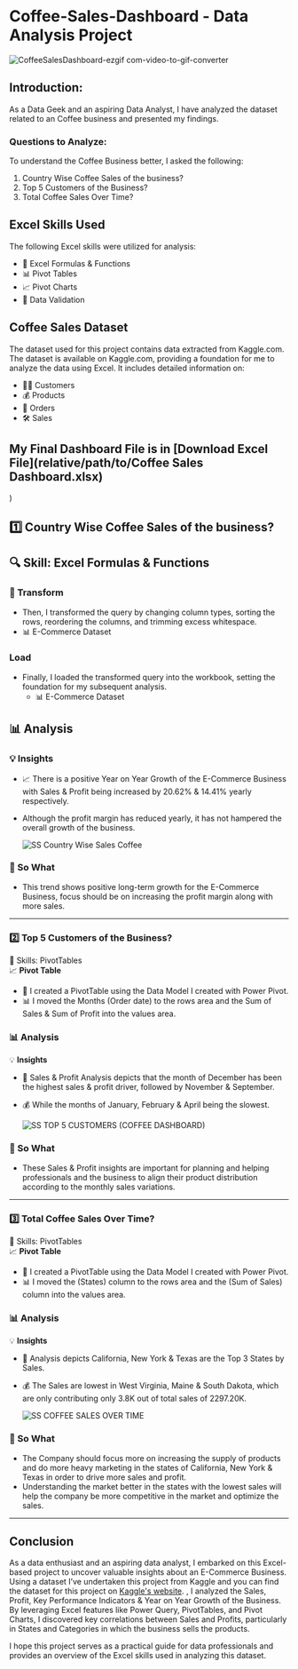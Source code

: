 # Coffee-Sales-Dashboard - Data Analysis Project

![CoffeeSalesDashboard-ezgif com-video-to-gif-converter](https://github.com/user-attachments/assets/64a84c43-b31b-4ddb-8ee4-2e0649ea56c9)


## Introduction:

As a Data Geek and an aspiring Data Analyst, I have analyzed the dataset related to an Coffee business and presented my findings.

### Questions to Analyze:
To understand the Coffee Business better, I asked the following:
1. Country Wise Coffee Sales of the business?
2. Top 5 Customers of the Business?
3. Total Coffee Sales Over Time?

## Excel Skills Used
The following Excel skills were utilized for analysis:

- 🧮 Excel Formulas & Functions
- 📊 Pivot Tables
- 📈 Pivot Charts
- 💪 Data Validation

## Coffee Sales Dataset
The dataset used for this project contains data extracted from Kaggle.com. The dataset is available on Kaggle.com, providing a foundation for me to analyze the data using Excel.
It includes detailed information on:
- 👨‍💼 Customers
- 💰 Products
- 📍 Orders
- 🛠️ Sales

## My Final Dashboard File is in [Download Excel File](relative/path/to/Coffee Sales Dashboard.xlsx)



)

  
 ## 1️⃣  Country Wise Coffee Sales of the business?

## 🔍 Skill: Excel Formulas & Functions



### 🔄 Transform
- Then, I transformed the query by changing column types, sorting the rows, reordering the columns, and trimming excess whitespace.
- 📊 E-Commerce Dataset

 




### Load
- Finally, I loaded the transformed query into the workbook, setting the foundation for my subsequent analysis.
  - 📊 E-Commerce Dataset
 
   



## 📊 Analysis

### 💡 Insights
- 📈 There is a positive Year on Year Growth of the E-Commerce Business with Sales & Profit being increased by 20.62% & 14.41% yearly respectively.
- Although the profit margin has reduced yearly, it has not hampered the overall growth of the business.

  ![SS Country Wise Sales Coffee](https://github.com/user-attachments/assets/7881f763-8398-4b51-92c4-176dff30d6b4)




### 🤔 So What
- This trend shows positive long-term growth for the E-Commerce Business, focus should be on increasing the profit margin along with more sales.

---

### 2️⃣ Top 5 Customers of the Business?

🧮 Skills: PivotTables  
📈 **Pivot Table**
- 🔢 I created a PivotTable using the Data Model I created with Power Pivot.
- 📊 I moved the Months (Order date) to the rows area and the Sum of Sales & Sum of Profit into the values area.

### 📊 Analysis

💡 **Insights**
- 💼 Sales & Profit Analysis depicts that the month of December has been the highest sales & profit driver, followed by November & September.
- 💰 While the months of January, February & April being the slowest.

  ![SS TOP 5 CUSTOMERS (COFFEE DASHBOARD)](https://github.com/user-attachments/assets/9cd49243-fd65-4b45-83ac-a20fe520a560)





### 🤔 So What
- These Sales & Profit insights are important for planning and helping professionals and the business to align their product distribution according to the monthly sales variations.

---

### 3️⃣ Total Coffee Sales Over Time?

🧮 Skills: PivotTables  
📈 **Pivot Table**
- 🔢 I created a PivotTable using the Data Model I created with Power Pivot.
- 📊 I moved the (States) column to the rows area and the (Sum of Sales) column into the values area.

### 📊 Analysis

💡 **Insights**
- 💼 Analysis depicts California, New York & Texas are the Top 3 States by Sales.
- 💰 The Sales are lowest in West Virginia, Maine & South Dakota, which are only contributing only 3.8K out of total sales of 2297.20K.

  ![SS COFFEE SALES OVER TIME](https://github.com/user-attachments/assets/683e889d-5469-470c-834f-b0d8da93c643)




### 🤔 So What
- The Company should focus more on increasing the supply of products and do more heavy marketing in the states of California, New York & Texas in order to drive more sales and profit.
- Understanding the market better in the states with the lowest sales will help the company be more competitive in the market and optimize the sales.

---


## Conclusion
As a data enthusiast and an aspiring data analyst, I embarked on this Excel-based project to uncover valuable insights about an E-Commerce Business. Using a dataset I’ve undertaken this project from Kaggle and you can find the dataset for this project on [Kaggle's website](https://www.kaggle.com).
, I analyzed the Sales, Profit, Key Performance Indicators & Year on Year Growth of the Business. By leveraging Excel features like Power Query, PivotTables, and Pivot Charts, I discovered key correlations between Sales and Profits, particularly in States and Categories in which the business sells the products.

I hope this project serves as a practical guide for data professionals and provides an overview of the Excel skills used in analyzing this dataset.
